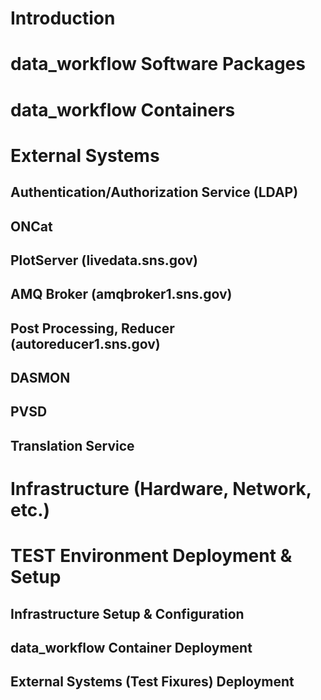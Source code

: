 # Introduction

# data_workflow Software Packages

# data_workflow Containers

# External Systems
## Authentication/Authorization Service (LDAP)

## ONCat

## PlotServer (livedata.sns.gov)

## AMQ Broker (amqbroker1.sns.gov)

## Post Processing, Reducer (autoreducer1.sns.gov)

## DASMON

## PVSD

## Translation Service

# Infrastructure (Hardware, Network, etc.)

# TEST Environment Deployment & Setup

## Infrastructure Setup & Configuration

## data_workflow Container Deployment

## External Systems (Test Fixures) Deployment
